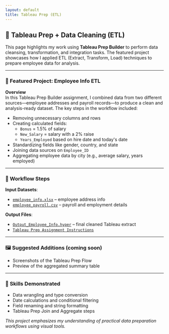 ```yaml
---
layout: default
title: Tableau Prep (ETL)
---
```


## 🧼 Tableau Prep + Data Cleaning (ETL)

This page highlights my work using **Tableau Prep Builder** to perform data cleansing, transformation, and integration tasks. The featured project showcases how I applied ETL (Extract, Transform, Load) techniques to prepare employee data for analysis.

---

### 📁 Featured Project: Employee Info ETL

**Overview**  
In this Tableau Prep Builder assignment, I combined data from two different sources—employee addresses and payroll records—to produce a clean and analysis-ready dataset. The key steps in the workflow included:

- Removing unnecessary columns and rows  
- Creating calculated fields:
  - `Bonus` = 1.5% of salary  
  - `New_Salary` = salary with a 2% raise  
  - `Years_Employed` based on hire date and today's date  
- Standardizing fields like gender, country, and state  
- Joining data sources on `Employee_ID`  
- Aggregating employee data by city (e.g., average salary, years employed)

---

### 🔧 Workflow Steps

**Input Datasets**:
- [`employee_info.xlsx`](../../data/employee_info%20(1).xlsx) – employee address info  
- [`employee_payroll.csv`](../../data/employee_payroll%20(1).csv) – payroll and employment details  

**Output Files**:
- [`Output_Employee_Info.hyper`](../../data/Output_Employee_Info.hyper) – final cleaned Tableau extract  
- [`Tableau Prep Assignment Instructions`](../../data/Tableau%20Prep%20Assignment%20(1).docx)

---

### 🖼️ Suggested Additions (coming soon)
- Screenshots of the Tableau Prep Flow  
- Preview of the aggregated summary table  

---

### 🧠 Skills Demonstrated
- Data wrangling and type conversion  
- Date calculations and conditional filtering  
- Field renaming and string formatting  
- Tableau Prep Join and Aggregate steps  

_This project emphasizes my understanding of practical data preparation workflows using visual tools._
